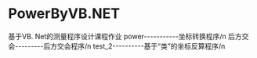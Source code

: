 # PowerByVB.NET
基于VB. Net的测量程序设计课程作业
power-----------坐标转换程序/n
后方交会---------后方交会程序/n
test_2----------基于“类”的坐标反算程序/n
